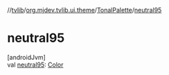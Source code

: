 //[tvlib](../../../index.md)/[org.mjdev.tvlib.ui.theme](../index.md)/[TonalPalette](index.md)/[neutral95](neutral95.md)

# neutral95

[androidJvm]\
val [neutral95](neutral95.md): [Color](https://developer.android.com/reference/kotlin/androidx/compose/ui/graphics/Color.html)
